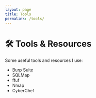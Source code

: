 ```yaml
---
layout: page
title: Tools
permalink: /tools/
---
```


# 🛠️ Tools & Resources

Some useful tools and resources I use:

- Burp Suite  
- SQLMap  
- ffuf  
- Nmap  
- CyberChef  

